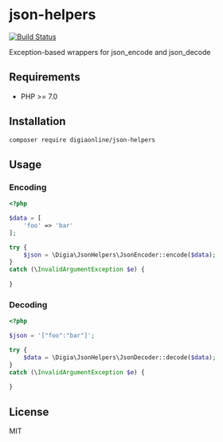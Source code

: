 # json-helpers

[![Build Status](https://travis-ci.org/digiaonline/json-helpers.svg?branch=master)](https://travis-ci.org/digiaonline/json-helpers)

Exception-based wrappers for json_encode and json_decode

## Requirements

* PHP >= 7.0

## Installation

```bash
composer require digiaonline/json-helpers
```

## Usage

### Encoding

```php
<?php

$data = [
    'foo' => 'bar'  
];

try {
    $json = \Digia\JsonHelpers\JsonEncoder::encode($data);    
}
catch (\InvalidArgumentException $e) {
    
}
```

### Decoding

```php
<?php

$json = '["foo":"bar"]';

try {
    $data = \Digia\JsonHelpers\JsonDecoder::decode($data);    
}
catch (\InvalidArgumentException $e) {
    
}
```

## License

MIT
